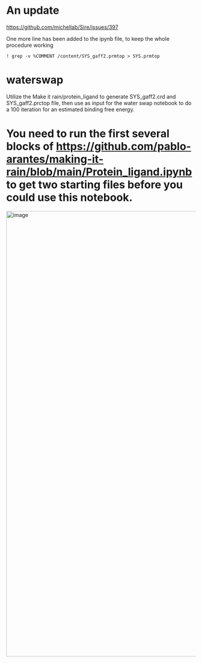 # An update 
https://github.com/michellab/Sire/issues/397 

One more line has been added to the ipynb file, to keep the whole procedure working

```
! grep -v %COMMENT /content/SYS_gaff2.prmtop > SYS.prmtop
```

# waterswap
Utilize the Make it rain/protein_ligand  to generate SYS_gaff2.crd and SYS_gaff2.prctop file, then use as input for the water swap notebook to do a 100 iteration for an estimated binding free energy.

# You need to run the first several blocks of https://github.com/pablo-arantes/making-it-rain/blob/main/Protein_ligand.ipynb to get two starting files before you could use this notebook.

<img width="1186" alt="image" src="https://user-images.githubusercontent.com/75652473/155684830-f53f212b-b295-4d49-86a0-d3a3e8bf9785.png">

